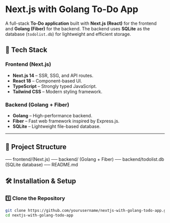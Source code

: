 # Next.js with Golang To-Do App

A full-stack **To-Do application** built with **Next.js (React)** for the frontend and **Golang (Fiber)** for the backend. The backend uses **SQLite** as the database (`todolist.db`) for lightweight and efficient storage.

## 🚀 Tech Stack

### Frontend (Next.js)

- **Next.js 14** – SSR, SSG, and API routes.
- **React 18** – Component-based UI.
- **TypeScript** – Strongly typed JavaScript.
- **Tailwind CSS** – Modern styling framework.

### Backend (Golang + Fiber)

- **Golang** – High-performance backend.
- **Fiber** – Fast web framework inspired by Express.js.
- **SQLite** – Lightweight file-based database.

---

## 📂 Project Structure

── frontend/(Next.js)
── backend/ (Golang + Fiber)
── backend/todolist.db (SQLite database)
── README.md

## 🛠 Installation & Setup

### 1️⃣ Clone the Repository

```bash
git clone https://github.com/yourusername/nextjs-with-golang-todo-app.git
cd nextjs-with-golang-todo-app
```
